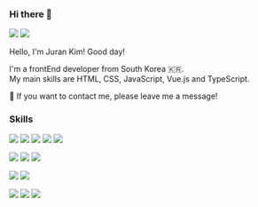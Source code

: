 ### Hi there 👋

<a href="https://ranna.tistory.com" rel="nofollow"><img src="https://img.shields.io/badge/Tech_Blog-DD0B78?style=flat-square&amp;logo=tistory%20Sponsors&amp;logoColor=white" style="max-width: 100%;"></a>
<a href="mailto:jran0323@gmail.com"><img src="https://img.shields.io/badge/jran0323@gmail.com-EA4335?style=flat-square&amp;logo=Gmail&amp;logoColor=white" style="max-width: 100%;"></a>

Hello, I'm Juran Kim!
Good day!

I'm a frontEnd developer from South Korea 🇰🇷.  
My main skills are HTML, CSS, JavaScript, Vue.js and TypeScript.

💬 If you want to contact me, please leave me a message!

### Skills
<a target="_blank" rel="nofollow"><img src="https://img.shields.io/badge/HTML5-E34F26?style=flat-square&amp;logo=html5&amp;logoColor=white" style="max-width: 100%;"></a>
<a target="_blank" rel="nofollow"><img src="https://img.shields.io/badge/CSS3-1572B6?style=flat-square&amp;logo=CSS3&amp;logoColor=white" style="max-width: 100%;"></a>
<a target="_blank" rel="nofollow"><img src="https://img.shields.io/badge/Javascript-F7DF1E?style=flat-square&amp;logo=javascript&amp;logoColor=white" style="max-width: 100%;"></a>
<a target="_blank" rel="nofollow"><img src="https://img.shields.io/badge/Vue.js-4FC08D?style=flat-square&amp;logo=vuedotjss&amp;logoColor=white" style="max-width: 100%;"></a>
<a target="_blank" rel="nofollow"><img src="https://img.shields.io/badge/Typescript-3178C6?style=flat-square&amp;logo=typescript&amp;logoColor=white" style="max-width: 100%;"></a>

<a target="_blank" rel="nofollow"><img src="https://img.shields.io/badge/Node.js-339933?style=flat-square&amp;logo=nodedotjs&amp;logoColor=white" style="max-width: 100%;"></a>
<a target="_blank" rel="nofollow"><img src="https://img.shields.io/badge/python-3776AB?style=flat-square&amp;logo=python&amp;logoColor=white" style="max-width: 100%;"></a>
<a target="_blank" rel="nofollow"><img src="https://img.shields.io/badge/mysql-4479A1?style=flat-square&amp;logo=mysql&amp;logoColor=white" style="max-width: 100%;"></a>

<a target="_blank" rel="nofollow"><img src="https://img.shields.io/badge/AWS-232F3E?style=flat-square&amp;logo=amazonaws&amp;logoColor=white" style="max-width: 100%;"></a>
<a target="_blank" rel="nofollow"><img src="https://img.shields.io/badge/terraform-844FBA?style=flat-square&amp;logo=terraform&amp;logoColor=white" style="max-width: 100%;"></a>

<a target="_blank" rel="nofollow"><img src="https://img.shields.io/badge/notion-000000?style=flat-square&amp;logo=notion&amp;logoColor=white" style="max-width: 100%;"></a>
<a target="_blank" rel="nofollow"><img src="https://img.shields.io/badge/github-181717?style=flat-square&amp;logo=github&amp;logoColor=white" style="max-width: 100%;"></a>
<a target="_blank" rel="nofollow"><img src="https://img.shields.io/badge/bitbucket-0052CC?style=flat-square&amp;logo=bitbucket&amp;logoColor=white" style="max-width: 100%;"></a>
